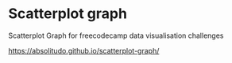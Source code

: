 # Scatterplot graph

Scatterplot Graph for freecodecamp data visualisation challenges

https://absolitudo.github.io/scatterplot-graph/
